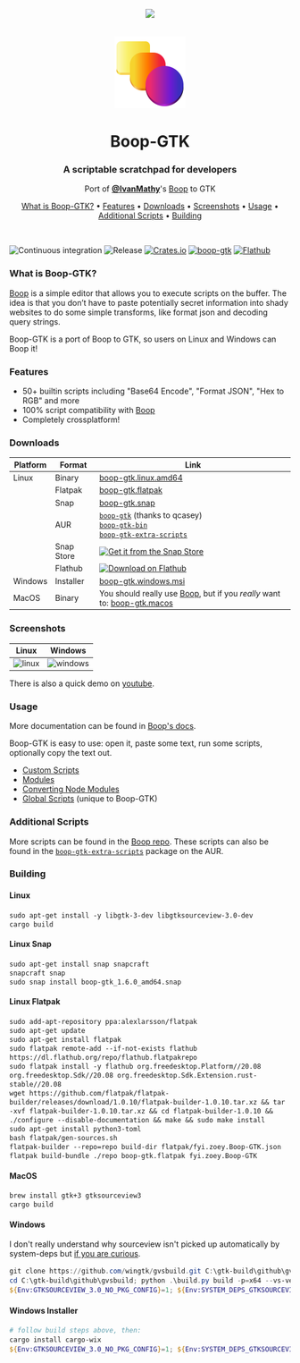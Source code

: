 <p align="center">
  <a href="https://youtu.be/WXDTsJ4cqO4"><img src="docs/demo.apng"></a>
</p>

</br>

<div align="center">
  <img width="128px" src="data/fyi.zoey.Boop-GTK.svg" >
</div>

<h1 align="center">Boop-GTK</h1>
<h3 align="center">A scriptable scratchpad for developers</h3>
<p align="center">Port of <a href="https://github.com/IvanMathy"><b>@IvanMathy</b></a>'s <a href="https://github.com/IvanMathy/Boop">Boop</a> to GTK</p>

<p align="center">
  <a href="#what-is-boop-gtk">What is Boop-GTK?</a> • <a href="#features">Features</a> • <a href="#downloads">Downloads</a> • <a href="#screenshots">Screenshots</a> • <a href="#usage">Usage</a> • <a href="#additional-scripts">Additional Scripts</a> • <a href="#building">Building</a>
</p>


</br>

![Continuous integration](https://github.com/zoeyfyi/Boop-GTK/workflows/Continuous%20integration/badge.svg)
![Release](https://github.com/zoeyfyi/Boop-GTK/workflows/Release/badge.svg?branch=release)
[![Crates.io](https://img.shields.io/crates/v/boop-gtk)](https://crates.io/crates/boop-gtk)
[![boop-gtk](https://snapcraft.io//boop-gtk/badge.svg)](https://snapcraft.io/boop-gtk)
[![Flathub](https://img.shields.io/flathub/v/fyi.zoey.Boop-GTK)](https://flathub.org/apps/details/fyi.zoey.Boop-GTK)

### What is Boop-GTK?

[Boop](https://github.com/IvanMathy) is a simple editor that allows you to execute scripts on the buffer. The idea is that you don’t have to paste potentially secret information into shady websites to do some simple transforms, like format json and decoding query strings.

Boop-GTK is a port of Boop to GTK, so users on Linux and Windows can Boop it!

### Features

- 50+ builtin scripts including "Base64 Encode", "Format JSON", "Hex to RGB" and more
- 100% script compatibility with [Boop](https://github.com/IvanMathy/Boop)
- Completely crossplatform!

### Downloads

| Platform | Format | Link | 
| -------- | ------ | ---- | 
| Linux | Binary | [boop-gtk.linux.amd64](https://github.com/zoeyfyi/Boop-GTK/releases/latest/download/boop-gtk.linux.amd64) | 
| | Flatpak | [boop-gtk.flatpak](https://github.com/zoeyfyi/Boop-GTK/releases/latest/download/boop-gtk.flatpak) | 
| | Snap | [boop-gtk.snap](https://github.com/zoeyfyi/Boop-GTK/releases/latest/download/boop-gtk.snap) | 
| | AUR | [`boop-gtk`](https://aur.archlinux.org/packages/boop-gtk/) (thanks to qcasey) </br> [`boop-gtk-bin`](https://aur.archlinux.org/packages/boop-gtk-bin/) </br>  [`boop-gtk-extra-scripts`](https://aur.archlinux.org/packages/boop-gtk-extra-scripts/) | 
| | Snap Store | [![Get it from the Snap Store](https://snapcraft.io/static/images/badges/en/snap-store-black.svg)](https://snapcraft.io/boop-gtk) | 
| | Flathub | [<img width='190' alt='Download on Flathub' src='https://flathub.org/assets/badges/flathub-badge-en.png'>](https://flathub.org/apps/details/fyi.zoey.Boop-GTK) | 
| Windows | Installer | [boop-gtk.windows.msi](https://github.com/zoeyfyi/Boop-GTK/releases/latest/download/boop-gtk.windows.msi) | 
| MacOS | Binary | You should really use [Boop](https://github.com/IvanMathy/Boop), but if you _really_ want to: [boop-gtk.macos](https://github.com/zoeyfyi/Boop-GTK/releases/latest/download/boop-gtk.macos) |

### Screenshots

| Linux | Windows |
| :---: | :---: |
| ![linux](screenshot.png) | ![windows](windows-screenshot.png) |

There is also a quick demo on [youtube](https://youtu.be/WXDTsJ4cqO4).

### Usage

More documentation can be found in [Boop's docs](https://github.com/IvanMathy/Boop/blob/main/Boop/Documentation/Readme.md).

Boop-GTK is easy to use: open it, paste some text, run some scripts, optionally copy the text out.

- [Custom Scripts](https://github.com/IvanMathy/Boop/blob/main/Boop/Documentation/CustomScripts.md)
- [Modules](https://github.com/IvanMathy/Boop/blob/main/Boop/Documentation/Modules.md)
- [Converting Node Modules](https://github.com/IvanMathy/Boop/blob/main/Boop/Documentation/ConvertingNodeModules.md)
- [Global Scripts](docs/GlobalScripts.md) (unique to Boop-GTK)

### Additional Scripts

More scripts can be found in the [Boop repo](https://github.com/IvanMathy/Boop/tree/main/Scripts). These scripts can also be found in the <a href="https://aur.archlinux.org/packages/boop-gtk-extra-scripts/"><code>boop-gtk-extra-scripts</code></a> package on the AUR.

### Building

#### Linux

```shell
sudo apt-get install -y libgtk-3-dev libgtksourceview-3.0-dev
cargo build
```

#### Linux Snap

```shell
sudo apt-get install snap snapcraft
snapcraft snap
sudo snap install boop-gtk_1.6.0_amd64.snap
```

#### Linux Flatpak

```shell
sudo add-apt-repository ppa:alexlarsson/flatpak 
sudo apt-get update 
sudo apt-get install flatpak
sudo flatpak remote-add --if-not-exists flathub https://dl.flathub.org/repo/flathub.flatpakrepo
sudo flatpak install -y flathub org.freedesktop.Platform//20.08 org.freedesktop.Sdk//20.08 org.freedesktop.Sdk.Extension.rust-stable//20.08
wget https://github.com/flatpak/flatpak-builder/releases/download/1.0.10/flatpak-builder-1.0.10.tar.xz && tar -xvf flatpak-builder-1.0.10.tar.xz && cd flatpak-builder-1.0.10 && ./configure --disable-documentation && make && sudo make install
sudo apt-get install python3-toml
bash flatpak/gen-sources.sh
flatpak-builder --repo=repo build-dir flatpak/fyi.zoey.Boop-GTK.json
flatpak build-bundle ./repo boop-gtk.flatpak fyi.zoey.Boop-GTK
```

#### MacOS

```shell
brew install gtk+3 gtksourceview3
cargo build
```

#### Windows

I don't really understand why sourceview isn't picked up automatically by system-deps but [if you are curious](https://github.com/gdesmott/system-deps/issues/10).

```powershell
git clone https://github.com/wingtk/gvsbuild.git C:\gtk-build\github\gvsbuild
cd C:\gtk-build\github\gvsbuild; python .\build.py build -p=x64 --vs-ver=16 --msys-dir=C:\msys64 -k --enable-gi --py-wheel --py-egg gtk3 gdk-pixbuf gtksourceview3
${Env:GTKSOURCEVIEW_3.0_NO_PKG_CONFIG}=1; ${Env:SYSTEM_DEPS_GTKSOURCEVIEW_3.0_LIB}="gtksourceview-3.0"; cargo build
```

#### Windows Installer

```powershell
# follow build steps above, then:
cargo install cargo-wix 
${Env:GTKSOURCEVIEW_3.0_NO_PKG_CONFIG}=1; ${Env:SYSTEM_DEPS_GTKSOURCEVIEW_3.0_LIB}="gtksourceview-3.0"; cargo wix -v
```
